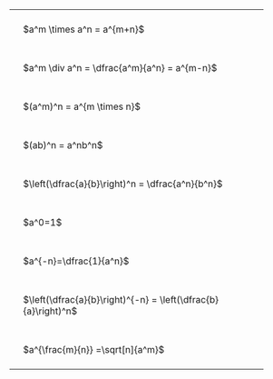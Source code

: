 ---
---

<style type="text/css">
#T_a933a th.col_heading {
  text-align: left;
  font-size: 1em;
}
#T_a933a td {
  text-align: left;
  font-size: 1em;
  padding: 1.5em;
}
#T_a933a_row0_col0, #T_a933a_row1_col0, #T_a933a_row2_col0, #T_a933a_row3_col0, #T_a933a_row4_col0, #T_a933a_row5_col0, #T_a933a_row6_col0, #T_a933a_row7_col0, #T_a933a_row8_col0 {
  width: 400px;
  white-space: pre-wrap;
}
</style>
<table id="T_a933a">
  <thead>
  </thead>
  <tbody>
    <tr>
      <td id="T_a933a_row0_col0" class="data row0 col0" >$a^m \times a^n = a^{m+n}$</td>
    </tr>
    <tr>
      <td id="T_a933a_row1_col0" class="data row1 col0" >$a^m \div a^n = \dfrac{a^m}{a^n} = a^{m-n}$</td>
    </tr>
    <tr>
      <td id="T_a933a_row2_col0" class="data row2 col0" >$(a^m)^n = a^{m \times n}$</td>
    </tr>
    <tr>
      <td id="T_a933a_row3_col0" class="data row3 col0" >$(ab)^n = a^nb^n$</td>
    </tr>
    <tr>
      <td id="T_a933a_row4_col0" class="data row4 col0" >$\left(\dfrac{a}{b}\right)^n = \dfrac{a^n}{b^n}$</td>
    </tr>
    <tr>
      <td id="T_a933a_row5_col0" class="data row5 col0" >$a^0=1$</td>
    </tr>
    <tr>
      <td id="T_a933a_row6_col0" class="data row6 col0" >$a^{-n}=\dfrac{1}{a^n}$</td>
    </tr>
    <tr>
      <td id="T_a933a_row7_col0" class="data row7 col0" >$\left(\dfrac{a}{b}\right)^{-n} = \left(\dfrac{b}{a}\right)^n$</td>
    </tr>
    <tr>
      <td id="T_a933a_row8_col0" class="data row8 col0" >$a^{\frac{m}{n}} =\sqrt[n]{a^m}$</td>
    </tr>
  </tbody>
</table>
